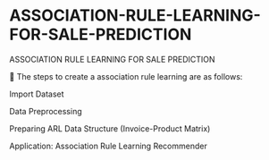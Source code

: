 # ASSOCIATION-RULE-LEARNING-FOR-SALE-PREDICTION
ASSOCIATION RULE LEARNING FOR SALE PREDICTION

📌 The steps to create a association rule learning are as follows:

Import Dataset

Data Preprocessing

Preparing ARL Data Structure (Invoice-Product Matrix)

Application: Association Rule Learning Recommender
